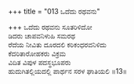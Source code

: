 +++
title = "013 ಒದೆದು ರಥವನು"

+++
ಒದೆದು ರಥವನು ಸೂತರಿಳಿದೋ  
ಡಿದರು ಚಾಪವನಿಳುಹಿ ಸಮರಥ  
ರೆದೆಯ ನೀವಿತು ದೂರದಲಿ ಕರಿಕಂಧರವನಿಳಿದು  
ಕೆದರಿತಾರೋಹಕರು ವಿಕ್ರಮ  
ವಿದಿತ ವಿಪುಳ ಪದಸ್ಥಭೂಪರು  
ಹುದುಗಿತಲ್ಲಿಯದಲ್ಲಿ ಪಾರ್ಥನ ಸರಳ ಘಾತಿಯಲಿ     ॥13॥
